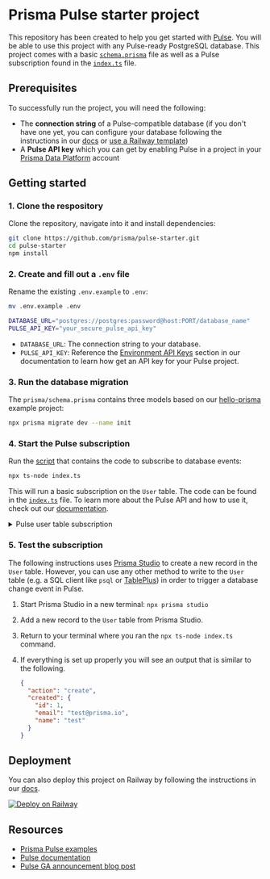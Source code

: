 # Prisma Pulse starter project

This repository has been created to help you get started with [Pulse](https://prisma.io/pulse). You will be able to use this project with any Pulse-ready PostgreSQL database. This project comes with a basic [`schema.prisma`](./prisma/schema.prisma) file as well as a Pulse subscription found in the [`index.ts`](./index.ts) file.

## Prerequisites

To successfully run the project, you will need the following:

- The **connection string** of a Pulse-compatible database (if you don't have one yet, you can configure your database following the instructions in our [docs](https://www.prisma.io/docs/pulse/database-setup) or [use a Railway template](https://railway.app/template/pulse-pg?referralCode=VQ09uv))
- A **Pulse API key** which you can get by enabling Pulse in a project in your [Prisma Data Platform](https://pris.ly/pdp) account
  
## Getting started

### 1. Clone the respository

Clone the repository, navigate into it and install dependencies:

```bash
git clone https://github.com/prisma/pulse-starter.git
cd pulse-starter
npm install
```

### 2. Create and fill out a `.env` file

Rename the existing `.env.example` to `.env`:

```bash
mv .env.example .env
```

```bash
DATABASE_URL="postgres://postgres:password@host:PORT/database_name" 
PULSE_API_KEY="your_secure_pulse_api_key"
```

- `DATABASE_URL`: The connection string to your database.
- `PULSE_API_KEY`: Reference the [Environment API Keys](https://www.prisma.io/docs/platform/concepts/environments#api-keys) section in our documentation to learn how get an API key for your Pulse project.

### 3. Run the database migration

The `prisma/schema.prisma` contains three models based on our [hello-prisma](https://www.prisma.io/docs/getting-started/setup-prisma/start-from-scratch/relational-databases/using-prisma-migrate-typescript-postgresql) example project:

```bash
npx prisma migrate dev --name init
```

### 4. Start the Pulse subscription

Run the [script](./index.ts) that contains the code to subscribe to database events:

```bash
npx ts-node index.ts
```

This will run a basic subscription on the `User` table. The code can be found in the [`index.ts`](./index.ts) file. To learn more about the Pulse API and how to use it, check out our [documentation](https://www.prisma.io/docs/data-platform/pulse/api-reference#subscribe).

<details><summary>Pulse user table subscription</summary>

```ts
async function main() {
  const subscription = await prisma.user.subscribe();

  if (subscription instanceof Error) {
    throw subscription;
  }

  for await (const event of subscription) {
    console.log("just received an event:", event);
  }
}
```

</details>

### 5. Test the subscription

The following instructions uses [Prisma Studio](https://www.prisma.io/studio) to create a new record in the `User` table. However, you can use any other method to write to the `User` table (e.g. a SQL client like `psql` or [TablePlus](https://tableplus.com/)) in order to trigger a database change event in Pulse.

1. Start Prisma Studio in a new terminal: `npx prisma studio`
2. Add a new record to the `User` table from Prisma Studio.
3. Return to your terminal where you ran the `npx ts-node index.ts` command.
4. If everything is set up properly you will see an output that is similar to the following.

    ```json
    {
      "action": "create",
      "created": {
        "id": 1,
        "email": "test@prisma.io",
        "name": "test"
      }
    }
    ```

## Deployment

You can also deploy this project on Railway by following the instructions in our [docs](https://www.prisma.io/docs/pulse/database-setup/railway#setup-with-template-prisma-pulse-db--app).

[![Deploy on Railway](https://railway.app/button.svg)](https://railway.app/template/pulse-starter?referralCode=VQ09uv)

## Resources

- [Prisma Pulse examples](https://pris.ly/pulse-examples)
- [Pulse documentation](https://pris.ly/pulse-docs)
- [Pulse GA announcement blog post](https://pris.ly/gh/pulse-ga)
